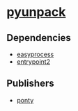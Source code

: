 # [pyunpack](https://pypi.org/project/pyunpack)

## Dependencies
- [easyprocess](packages/e/easyprocess.md)
- [entrypoint2](packages/e/entrypoint2.md)



## Publishers
- [ponty](https://pypi.org/user/ponty)

